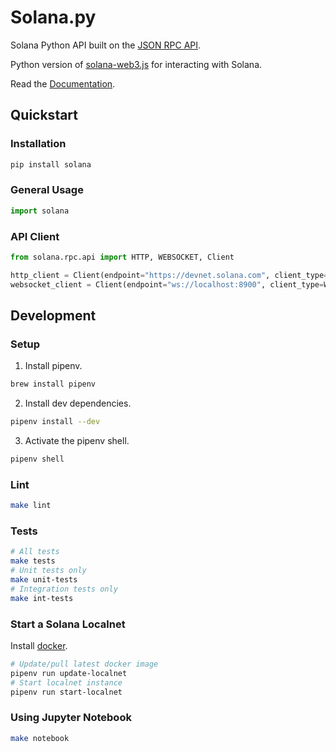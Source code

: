 # Solana.py

Solana Python API built on the [JSON RPC API](https://docs.solana.com/apps/jsonrpc-api).

Python version of [solana-web3.js](https://github.com/solana-labs/solana-web3.js/) for interacting with Solana.

Read the [Documentation](https://michaelhly.github.io/solanapy/).

## Quickstart

### Installation

```sh
pip install solana
```

### General Usage

```py
import solana
```

### API Client

```py
from solana.rpc.api import HTTP, WEBSOCKET, Client

http_client = Client(endpoint="https://devnet.solana.com", client_type=HTTP)
websocket_client = Client(endpoint="ws://localhost:8900", client_type=WEBSOCKET)
```

## Development

### Setup

1. Install pipenv.

```sh
brew install pipenv
```

2. Install dev dependencies.

```sh
pipenv install --dev
```

3. Activate the pipenv shell.

```sh
pipenv shell
```

### Lint

```sh
make lint
```

### Tests

```sh
# All tests
make tests
# Unit tests only
make unit-tests
# Integration tests only
make int-tests
```

### Start a Solana Localnet

Install [docker](https://docs.docker.com/get-started/).

```sh
# Update/pull latest docker image
pipenv run update-localnet
# Start localnet instance
pipenv run start-localnet
```

### Using Jupyter Notebook

```sh
make notebook
```
